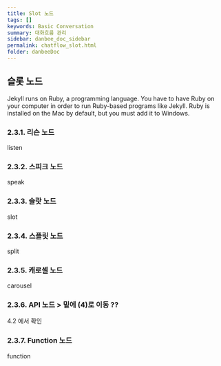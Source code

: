 ```yaml
---
title: Slot 노드
tags: []
keywords: Basic Conversation
summary: 대화흐름 관리
sidebar: danbee_doc_sidebar
permalink: chatflow_slot.html
folder: danbeeDoc
---
```


## 슬롯 노드

Jekyll runs on Ruby, a programming language. You have to have Ruby on your computer in order to run Ruby-based programs like Jekyll. Ruby is installed on the Mac by default, but you must add it to Windows.

### 2.3.1. 리슨 노드

listen

### 2.3.2. 스피크 노드

speak

### 2.3.3. 슬랏 노드

slot

### 2.3.4. 스플릿 노드

split

### 2.3.5. 캐로셀 노드

carousel

### 2.3.6. API 노드 > 밑에 (4)로 이동 ??

4.2 에서 확인

### 2.3.7. Function 노드

function
